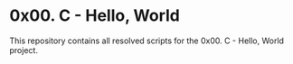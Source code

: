 # 0x00. C - Hello, World

This repository contains all resolved scripts for the 0x00. C - Hello, World project. 
